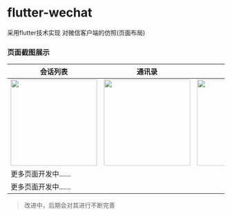 # flutter-wechat
采用flutter技术实现 对微信客户端的仿照(页面布局)



### 页面截图展示

会话列表 | 通讯录 | 发现页面 | 我的页面 
-|-|-|-
<img src="http://imgoss.bfrontend.com/2019-05-23-005517.jpg" width="200" /> | <img src="http://imgoss.bfrontend.com/2019-05-23-005538.jpg" width="200" /> | <img src="http://imgoss.bfrontend.com/2019-05-23-005600.jpg" width="200" /> | <img src="http://imgoss.bfrontend.com/2019-05-23-005619.jpg" width="200" /> 
更多页面开发中…… |  |                                                              |  
更多页面开发中…… |  |                                                              |  






> 改进中，后期会对其进行不断完善